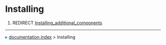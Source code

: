 # Installing
1.  REDIRECT [Installing\_additional\_components](Installing_additional_components.md)



---
![](images/Right_arrow.png) [documentation index](../README.md) > Installing

